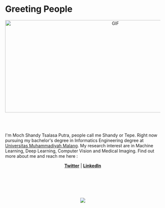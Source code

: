 # Greeting People

<div align="center">
<img height="300" width="700" alt="GIF" align="center" src="https://i.imgur.com/hCj97nG.gif">
</div>

</br>
</br>
</br>

I'm Moch Shandy Tsalasa Putra, people call me Shandy or Tepe. Right now pursuing my bachelor's degree in Informatics Engineering degree at [Universitas Muhammadiyah Malang](http://www.umm.ac.id/). My research interest are in Machine Learning, Deep Learning, Computer Vision and Medical Imaging. Find out more about me and reach me here : 
<p align="center">
  <strong><a href="https://twitter.com/shandytepe">Twitter</a></strong> |
  <strong><a href="https://www.linkedin.com/in/moch-shandy-tsalasa-putra-5a0b721aa/">LinkedIn</a></strong> 
</p>

</br>
</br>
</br>
</br>

<p align="center" >  
  <a href="https://github.com/anuraghazra/github-readme-stats"> 
<img  src="https://github-readme-stats.vercel.app/api?username=shandytp&&show_icons=true&theme=tokyonight"/>
</a>
</p>
